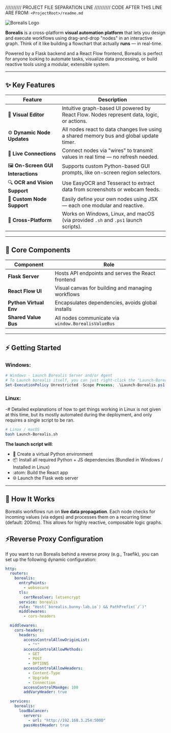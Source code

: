 ////////// PROJECT FILE SEPARATION LINE ////////// CODE AFTER THIS LINE ARE FROM: `<ProjectRoot>/readme.md`

![Borealis Logo](https://git.bunny-lab.io/Borealis/Borealis/raw/branch/main/Data/WebUI/public/Borealis_Logo_Full.png)

**Borealis** is a cross-platform **visual automation platform** that lets you design and execute workflows using drag-and-drop "nodes" in an interactive graph. Think of it like building a flowchart that actually **runs** — in real-time.

Powered by a Flask backend and a React Flow frontend, Borealis is perfect for anyone looking to automate tasks, visualize data processing, or build reactive tools using a modular, extensible system.

---

## ✨ Key Features

| Feature | Description |
|--------|-------------|
| 🧠 **Visual Editor** | Intuitive graph-based UI powered by React Flow. Nodes represent data, logic, or actions. |
| ⚙️ **Dynamic Node Updates** | All nodes react to data changes live using a shared memory bus and global update timer. |
| 🔗 **Live Connections** | Connect nodes via "wires" to transmit values in real time — no refresh needed. |
| 🖼️ **On-Screen GUI Interactions** | Supports custom Python-based GUI prompts, like on-screen region selectors. |
| 🔍 **OCR and Vision Support** | Use EasyOCR and Tesseract to extract data from screenshots or webcam feeds. |
| 🧩 **Custom Node Support** | Easily define your own nodes using JSX — each one modular and reactive. |
| 🚀 **Cross-Platform** | Works on Windows, Linux, and macOS (via provided `.sh` and `.ps1` launch scripts). |

---

## 🧱 Core Components

| Component | Role |
|----------|------|
| **Flask Server** | Hosts API endpoints and serves the React frontend |
| **React Flow UI** | Visual canvas for building and managing workflows |
| **Python Virtual Env** | Encapsulates dependencies, avoids global installs |
| **Shared Value Bus** | All nodes communicate via `window.BorealisValueBus` |

---

## ⚡ Getting Started

### Windows:
```powershell
# Windows - Launch Borealis Server and/or Agent
# To Launch borealis itself, you can just right-click the "Launch-Borealis.ps1" file and select "Run with Powershell", or alternatively, run the command seen below, either in the same powershell session as the first command, or in its own non-administrative session.
Set-ExecutionPolicy Unrestricted -Scope Process; .\Launch-Borealis.ps1
```
### Linux:
-# Detailed explanations of how to get things working in Linux is not given at this time, but its mostly automated during the deployment, and only requires a single script to be ran.
```sh
# Linux / macOS
bash Launch-Borealis.sh
```

**The launch script will**:
- :snake: Create a virtual Python environment
- :package: Install all required Python + JS dependencies (Bundled in Windows / Installed in Linux)
- :atom: Build the React app
- :globe_with_meridians: Launch the Flask web server
---

## 🧠 How It Works

Borealis workflows run on **live data propagation**. Each node checks for incoming values (via edges) and processes them on a recurring timer (default: 200ms). This allows for highly reactive, composable logic graphs.

## ⚡Reverse Proxy Configuration
If you want to run Borealis behind a reverse proxy (e.g., Traefik), you can set up the following dynamic configuration:
```yml
http:
  routers:
    borealis:
      entryPoints:
        - websecure
      tls:
        certResolver: letsencrypt
      service: borealis
      rule: "Host(`borealis.bunny-lab.io`) && PathPrefix(`/`)"
      middlewares:
        - cors-headers

  middlewares:
    cors-headers:
      headers:
        accessControlAllowOriginList:
          - "*"
        accessControlAllowMethods:
          - GET
          - POST
          - OPTIONS
        accessControlAllowHeaders:
          - Content-Type
          - Upgrade
          - Connection
        accessControlMaxAge: 100
        addVaryHeader: true

  services:
    borealis:
      loadBalancer:
        servers:
          - url: "http://192.168.3.254:5000"
        passHostHeader: true
```
